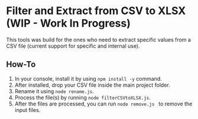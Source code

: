 # Filter and Extract from CSV to XLSX (WIP - Work In Progress)

This tools was build for the ones who need to extract specific values from a CSV file (current support for specific and internal use).

## How-To
1. In your console, install it by using `npm install -y` command.
2. After installed, drop your CSV file inside the main project folder.
3. Rename it using `node rename.js`.
4. Process the file(s) by running `node filterCSVtoXLSX.js`.
5. After the files are processed, you can run `node remove.js ` to remove the input files.
